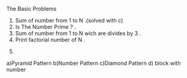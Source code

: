 The Basic Problems 
1) Sum of number from 1 to N .(solved with c)
2) Is The Number Prime ? .
3) Sum of number from 1 to N wich are divides by 3 .
4) Print factorial number of N .
5.
 a)Pyramid Pattern
 b)Number Pattern
 c)Diamond Pattern
 d) block with number  




